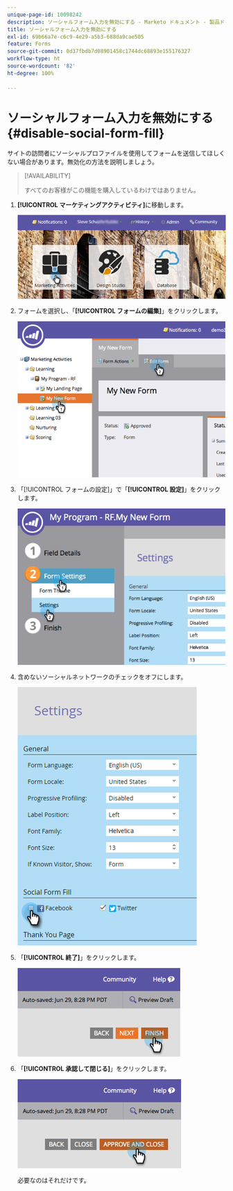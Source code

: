 ```yaml
---
unique-page-id: 10098242
description: ソーシャルフォーム入力を無効にする - Marketo ドキュメント - 製品ドキュメント
title: ソーシャルフォーム入力を無効にする
exl-id: 69b66a7e-c6c9-4e29-a5b3-688da9cae505
feature: Forms
source-git-commit: 0d37fbdb7d08901458c1744dc68893e155176327
workflow-type: ht
source-wordcount: '82'
ht-degree: 100%

---
```


# ソーシャルフォーム入力を無効にする {#disable-social-form-fill}

サイトの訪問者にソーシャルプロファイルを使用してフォームを送信してほしくない場合があります。無効化の方法を説明しましょう。

>[!AVAILABILITY]
>
>すべてのお客様がこの機能を購入しているわけではありません。

1. **[!UICONTROL マーケティングアクティビティ]**&#x200B;に移動します。

   ![](assets/login-marketing-activities-10.png)

1. フォームを選択し、「**[!UICONTROL フォームの編集]**」をクリックします。

   ![](assets/image2014-9-15-16-3a35-3a54.png)

1. 「[!UICONTROL フォームの設定]」で「**[!UICONTROL 設定]**」をクリックします。

   ![](assets/image2014-9-15-16-3a36-3a4.png)

1. 含めないソーシャルネットワークのチェックをオフにします。

   ![](assets/image2016-4-28-16-3a49-3a23.png)

1. 「**[!UICONTROL 終了]**」をクリックします。

   ![](assets/image2014-9-15-16-3a36-3a26.png)

1. 「**[!UICONTROL 承認して閉じる]**」をクリックします。

   ![](assets/image2014-9-15-16-3a36-3a33.png)

   必要なのはそれだけです。
